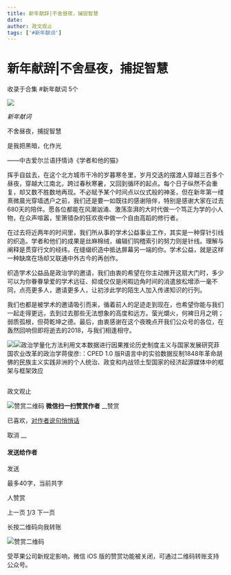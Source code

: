 ```yaml
---
title: 新年献辞|不舍昼夜，捕捉智慧
date: 
author: 政文观止
tags: ['#新年献词']
---
```

# 新年献辞|不舍昼夜，捕捉智慧


收录于合集 #新年献词 5个

  

![](/images/478/2.png)

_新年献词_

  

不舍昼夜，捕捉智慧  

是我把黑暗，化作光

——中古爱尔兰语抒情诗《学者和他的猫》

  

  

挥手自兹去，在这个北方城市干冷的岁暮寒冬里，岁月交迭的摆渡人穿越三百多个昼夜，穿越大江南北，跨过春秋寒暑，又回到循环的起点。每个日子纵然不会重复，却又数不胜数地再现。不必赋予某个时间点以仪式般的神圣，但在新年第一缕熹微晨光穿墙透户之前，我们还是要一如既往的感谢陪伴，特别是感谢大家在过去680天的陪伴。愿各位都能在风潮汹涌、激荡澎湃的大时代做一个笃正为学的小人物，在众声喧嚣，笙箫错杂的狂欢夜中做一个自由高蹈的修行者。  

  

  

在过去将近两年的时间里，我们所从事的学术公益事业工作，其实是一种穿针引线的织造。学者和他们的成果是丝麻棉绒，编辑们钩稽索引的努力则是针线。理解与阐释是贯穿行文的经纬，在缝缀织造中抵达屏幕另一端的你。学术公益，就是这样一种缺席在场却又联通中外古今的再创作。  

  

  

织造学术公益品是政治学的邀请，我们由衷的希望在你主动推开这扇大门时，多少可以为你眷眷挚爱的学术远征、抑或仅仅是闲暇边角时间的消遣放松增添一毫不同，点亮更多人，邀请更多人，让初涉此学的陌生人加入传递知识的行列。  

  

  

我们也都是被学术的邀请吸引而来，循着前人的足迹走到现在，也希望你能与我们一起走得更远，去到过去那些无法想象的高度和远方。萤光爝火，何裨日月之明；弱质孤根，但荷乾坤之德。最后，由衷感谢在这个夜晚点开我们公众号的各位，在轰然回响但即将逝去的2018，与我们相逢相守。  

![](/images/478/3.jpeg)![](/images/478/4.jpeg)政治学量化方法利用文本数据进行因果推论历史制度主义与国家发展研究菲国农业改革的政治学蒋俊彦:：CPED
1.0 版R语言中的实验数据反制1848年革命胡佛的民族主义实践非洲的个人统治、政变和内战领土型国家的经济起源媒体中的框架与框架效应

  

![]()

政文观止

![赞赏二维码]() **微信扫一扫赞赏作者** __赞赏

已喜欢，[对作者说句悄悄话](javascript:;)

取消 __

#### 发送给作者

发送

最多40字，当前共字

[](javascript:;) 人赞赏

上一页 [1](javascript:;)/3 下一页

长按二维码向我转账

![赞赏二维码]()

受苹果公司新规定影响，微信 iOS 版的赞赏功能被关闭，可通过二维码转账支持公众号。

